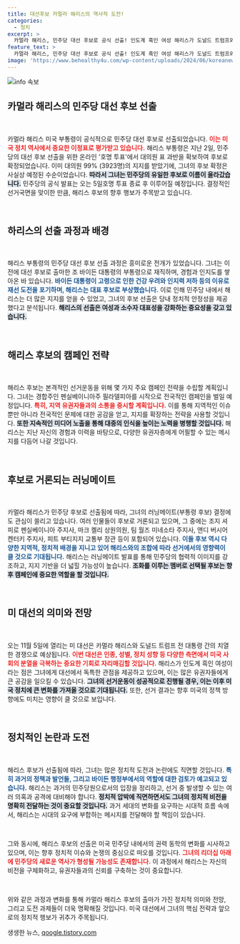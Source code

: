 ```yaml
---
title: 대선후보 카멀라 해리스의 역사적 도전!
categories:
  - 정치
excerpt: >
  카멀라 해리스, 민주당 대선 후보로 공식 선출! 인도계 흑인 여성 해리스가 도널드 트럼프와의 대결을 앞두고 러닝메이트 발표를 예고했다. 11월 대선의 새로운 전장이 펼쳐진다. 클릭해 자세한 내용을 확인하세요!
feature_text: >
  카멀라 해리스, 민주당 대선 후보로 공식 선출! 인도계 흑인 여성 해리스가 도널드 트럼프와의 대결을 앞두고 러닝메이트 발표를 예고했다. 11월 대선의 새로운 전장이 펼쳐진다. 클릭해 자세한 내용을 확인하세요!
image: 'https://www.behealthy4u.com/wp-content/uploads/2024/06/koreanews.jpg'
---
```


<p><img src="https://www.behealthy4u.com/wp-content/uploads/2024/06/koreanews.jpg" alt="info 속보" /></p>

<h2 data-ke-size="size26">카멀라 해리스의 민주당 대선 후보 선출</h2>

<p data-ke-size="size16">&nbsp;</p>

<p>카멀라 해리스 미국 부통령이 공식적으로 민주당 대선 후보로 선출되었습니다. <b><span style="color: #ee2323;">이는 미국 정치 역사에서 중요한 이정표로 평가받고 있습니다.</span></b> 해리스 부통령은 지난 2일, 민주당의 대선 후보 선출을 위한 온라인 '호명 투표'에서 대의원 표 과반을 확보하여 후보로 확정되었습니다. 이미 대의원 99% (3923명)의 지지를 받았기에, 그녀의 후보 확정은 사실상 예정된 수순이었습니다. <b><span style="background-color: #21538527;">따라서 그녀는 민주당의 유일한 후보로 이름이 올라갔습니다.</span></b> 민주당의 공식 발표는 오는 5일호명 투표 종료 후 이루어질 예정입니다. 결정적인 선거국면을 맞이한 만큼, 해리스 후보의 향후 행보가 주목받고 있습니다.</p>

<p data-ke-size="size16">&nbsp;</p>

<h2 data-ke-size="size26">하리스의 선출 과정과 배경</h2>

<p data-ke-size="size16">&nbsp;</p>

<p>해리스 부통령의 민주당 대선 후보 선출 과정은 흥미로운 전개가 있었습니다. 그녀는 이전에 대선 후보로 출마한 조 바이든 대통령의 부통령으로 재직하며, 경험과 인지도를 쌓아온 바 있습니다. <b><span style="color: #1a5490;">바이든 대통령이 고령으로 인한 건강 우려와 인지력 저하 등의 이유로 재선 도전을 포기하며, 해리스는 대표 후보로 부상했습니다.</span></b> 이로 인해 민주당 내에서 해리스는 더 많은 지지를 얻을 수 있었고, 그녀의 후보 선출은 당내 정치적 안정성을 제공했다고 분석됩니다. <b><span style="background-color: #21538527;">해리스의 선출은 여성과 소수자 대표성을 강화하는 중요성을 갖고 있습니다.</span></b></p>

<p data-ke-size="size16">&nbsp;</p>

<h2 data-ke-size="size26">해리스 후보의 캠페인 전략</h2>

<p data-ke-size="size16">&nbsp;</p>

<p>해리스 후보는 본격적인 선거운동을 위해 몇 가지 주요 캠페인 전략을 수립할 계획입니다. 그녀는 경합주인 펜실베이니아주 필라델피아를 시작으로 전국적인 캠페인을 벌일 예정입니다. <b><span style="color: #ee2323;">특히, 지역 유권자들과의 소통을 중시할 계획입니다.</span></b> 이를 통해 지역적인 이슈 뿐만 아니라 전국적인 문제에 대한 공감을 얻고, 지지를 확장하는 전략을 사용할 것입니다. <b><span style="background-color: #21538527;">또한 지속적인 미디어 노출을 통해 대중의 인식을 높이는 노력을 병행할 것입니다.</span></b> 해리스는 지난 자신의 경험과 이력을 바탕으로, 다양한 유권자층에게 어필할 수 있는 메시지를 다듬어 나갈 것입니다.</p>

<p data-ke-size="size16">&nbsp;</p>

<h2 data-ke-size="size26">후보로 거론되는 러닝메이트</h2>

<p data-ke-size="size16">&nbsp;</p>

<p>카멀라 해리스가 민주당 후보로 선출됨에 따라, 그녀의 러닝메이트(부통령 후보) 결정에도 관심이 쏠리고 있습니다. 여러 인물들이 후보로 거론되고 있으며, 그 중에는 조지 셔피로 펜실베이니아 주지사, 마크 켈리 상원의원, 팀 월즈 미네소타 주지사, 앤디 버시어 켄터키 주지사, 피트 부티지지 교통부 장관 등이 포함되어 있습니다. <b><span style="color: #1a5490;">이들 후보 역시 다양한 지역적, 정치적 배경을 지니고 있어 해리스와의 조합에 따라 선거에서의 영향력이 클 것으로 기대됩니다.</span></b> 해리스는 러닝메이트 발표를 통해 민주당의 협력적 이미지를 강조하고, 지지 기반을 더 넓힐 가능성이 높습니다. <b><span style="background-color: #21538527;">조화를 이루는 멤버로 선택될 후보는 향후 캠페인에 중요한 역할을 할 것입니다.</span></b></p>

<p data-ke-size="size16">&nbsp;</p>

<h2 data-ke-size="size26">미 대선의 의미와 전망</h2>

<p data-ke-size="size16">&nbsp;</p>

<p>오는 11월 5일에 열리는 미 대선은 카멀라 해리스와 도널드 트럼프 전 대통령 간의 치열한 경쟁으로 예상됩니다. <b><span style="color: #ee2323;">이번 대선은 인종, 성별, 정치 성향 등 다양한 측면에서 미국 사회의 분열을 극복하는 중요한 기회로 자리매김할 것입니다.</span></b> 해리스가 인도계 흑인 여성이라는 점은 그녀에게 대선에서 독특한 관점을 제공하고 있으며, 이는 많은 유권자들에게 큰 공감을 일으킬 수 있습니다. <b><span style="background-color: #21538527;">그녀의 선거운동이 성공적으로 진행될 경우, 이는 이후 미국 정치에 큰 변화를 가져올 것으로 기대됩니다.</span></b> 또한, 선거 결과는 향후 미국의 정책 방향에도 미치는 영향이 클 것으로 보입니다.</p>

<p data-ke-size="size16">&nbsp;</p>

<h2 data-ke-size="size26">정치적인 논란과 도전</h2>

<p data-ke-size="size16">&nbsp;</p>

<p>해리스 후보가 선출됨에 따라, 그녀는 많은 정치적 도전과 논란에도 직면할 것입니다. <b><span style="color: #1a5490;">특히 과거의 정책과 발언들, 그리고 바이든 행정부에서의 역할에 대한 검토가 예고되고 있습니다.</span></b> 해리스는 과거의 민주당원으로서의 입장을 정리하고, 선거 중 발생할 수 있는 여러 의혹과 공격에 대비해야 합니다. <b><span style="background-color: #21538527;">정치적 압박에 직면하면서도 그녀의 정치적 비전을 명확히 전달하는 것이 중요할 것입니다.</span></b> 과거 세대의 변화를 요구하는 시대적 흐름 속에서, 해리스는 시대의 요구에 부합하는 메시지를 전달해야 할 책임이 있습니다. </p>

<p data-ke-size="size16">&nbsp;</p>

<p>그와 동시에, 해리스 후보의 선출은 미국 민주당 내에서의 권력 동학의 변화를 시사하고 있으며, 이는 향후 정치적 이슈와 논쟁의 중심으로 떠오를 것입니다. <b><span style="color: #ee2323;">그녀의 리더십 아래에 민주당의 새로운 역사가 형성될 가능성도 존재합니다.</span></b> 이 과정에서 해리스는 자신의 비전을 구체화하고, 유권자들과의 신뢰를 구축하는 것이 중요합니다. </p>

<p data-ke-size="size16">&nbsp;</p>

<p>위와 같은 과정과 변화를 통해 카멀라 해리스 후보의 출마가 가진 정치적 의미와 전망, 그리고 도전 과제들이 더욱 명확해질 것입니다. 미국 대선에서 그녀의 핵심 전략과 앞으로의 정치적 행보가 귀추가 주목됩니다.</p>
생생한 뉴스, <a href="https://qoogle.tistory.com" rel="dofollow">qoogle.tistory.com</a>


